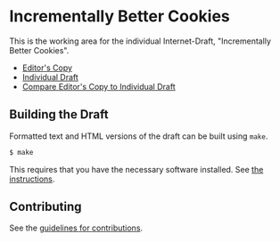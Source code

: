 # Incrementally Better Cookies

This is the working area for the individual Internet-Draft, "Incrementally Better Cookies".

* [Editor's Copy](https://mikewest.github.io/cookie-incrementalism/#go.draft-west-cookie-incrementalism.html)
* [Individual Draft](https://tools.ietf.org/html/draft-west-cookie-incrementalism)
* [Compare Editor's Copy to Individual Draft](https://mikewest.github.io/cookie-incrementalism/#go.draft-west-cookie-incrementalism.diff)

## Building the Draft

Formatted text and HTML versions of the draft can be built using `make`.

```sh
$ make
```

This requires that you have the necessary software installed.  See
[the instructions](https://github.com/martinthomson/i-d-template/blob/master/doc/SETUP.md).


## Contributing

See the
[guidelines for contributions](https://github.com/mikewest/cookie-incrementalism/blob/master/CONTRIBUTING.md).
